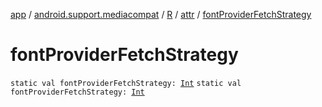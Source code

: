 [app](../../../index.md) / [android.support.mediacompat](../../index.md) / [R](../index.md) / [attr](index.md) / [fontProviderFetchStrategy](.)

# fontProviderFetchStrategy

`static val fontProviderFetchStrategy: `[`Int`](https://kotlinlang.org/api/latest/jvm/stdlib/kotlin/-int/index.html)
`static val fontProviderFetchStrategy: `[`Int`](https://kotlinlang.org/api/latest/jvm/stdlib/kotlin/-int/index.html)
